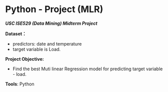 # Python - Project (MLR)

***USC ISE529 (Data Mining) Midterm Project***

**Dataset：** 
- predictors: date and temperature
- target variable is Load. 

**Project Objective:** 
- Find the best Muti linear Regression model for predicting target variable - load. 

**Tools**: Python
